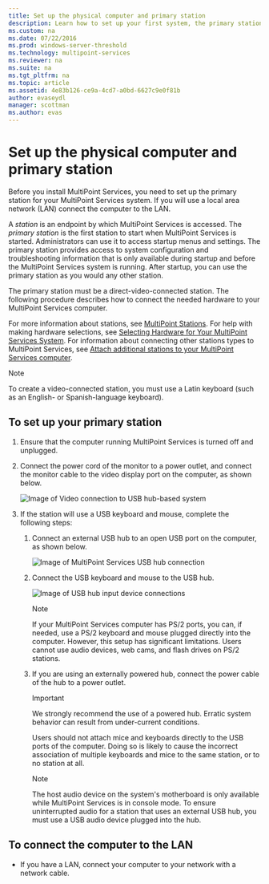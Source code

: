 ```yaml
---
title: Set up the physical computer and primary station
description: Learn how to set up your first system, the primary station, in MultiPoint Services
ms.custom: na
ms.date: 07/22/2016
ms.prod: windows-server-threshold
ms.technology: multipoint-services
ms.reviewer: na
ms.suite: na
ms.tgt_pltfrm: na
ms.topic: article
ms.assetid: 4e83b126-ce9a-4cd7-a0bd-6627c9e0f81b
author: evaseydl
manager: scottman
ms.author: evas
---
```

# Set up the physical computer and primary station
Before you install MultiPoint Services, you need to set up the primary station for your MultiPoint Services system. If you will use a local area network (LAN) connect the computer to the LAN.  
  
A *station* is an endpoint by which MultiPoint Services is accessed. The *primary station* is the first station to start when MultiPoint Services is started. Administrators can use it to access startup menus and settings. The primary station provides access to system configuration and troubleshooting information that is only available during startup and before the MultiPoint Services system is running. After startup, you can use the primary station as you would any other station.  
  
The primary station must be a direct-video-connected station. The following procedure describes how to connect the needed hardware to your MultiPoint Services computer.  
  
For more information about stations, see [MultiPoint Stations](multipoint-services-stations.md). For help with making hardware selections, see [Selecting Hardware for Your MultiPoint Services System](Selecting-Hardware-for-Your-MultiPoint-services-System.md). For information about connecting other stations types to MultiPoint Services, see [Attach additional stations to your MultiPoint Services computer](Attach-additional-stations-to-your-MultiPoint-services-computer.md).  
  
> [!NOTE]  
> To create a video-connected station, you must use a Latin keyboard (such as an English- or Spanish-language keyboard).  
  
## To set up your primary station  
  
1.  Ensure that the computer running MultiPoint Services is turned off and unplugged.  
  
2.  Connect the power cord of the monitor to a power outlet, and connect the monitor cable to the video display port on the computer, as shown below.  
  
    ![Image of Video connection to USB hub-based system](./media/WMSVideoConnection.gif)  
  
3.  If the station will use a USB keyboard and mouse, complete the following steps:  
  
    1.  Connect an external USB hub to an open USB port on the computer, as shown below.  
  
        ![Image of MultiPoint Services USB hub connection](./media/WMSUSBHubConnection.gif)  
  
    2.  Connect the USB keyboard and mouse to the USB hub.  
  
        ![Image of USB hub input device connections](./media/WMSUSBDeviceConnection.gif)  
  
        > [!NOTE]  
        > If your MultiPoint Services computer has PS/2 ports, you can, if needed, use a PS/2 keyboard and mouse plugged directly into the computer. However, this setup has significant limitations. Users cannot use audio devices, web cams, and flash drives on PS/2 stations.  
  
    3.  If you are using an externally powered hub, connect the power cable of the hub to a power outlet.  
  
        > [!IMPORTANT]  
        > We strongly recommend the use of a powered hub. Erratic system behavior can result from under-current conditions.  
        >   
        > Users should not attach mice and keyboards directly to the USB ports of the computer. Doing so is likely to cause the incorrect association of multiple keyboards and mice to the same station, or to no station at all.  
  
        > [!NOTE]  
        > The host audio device on the system's motherboard is only available while MultiPoint Services is in console mode. To ensure uninterrupted audio for a station that uses an external USB hub, you must use a USB audio device plugged into the hub.  
  
## To connect the computer to the LAN  
  
-   If you have a LAN, connect your computer to your network with a network cable.